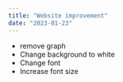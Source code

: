 ```yaml
---
title: "Website improvement"
date: "2023-01-23"
---
```

- remove graph
- Change background to white
- Change font
- Increase font size